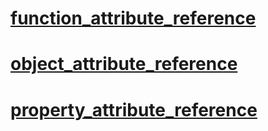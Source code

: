 
 #  [function_attribute_reference](https://github.com/PlasmaEngine/PlasmaDocs/blob/master/code_reference/attribute_reference/function_attribute_reference.markdown) 

 #  [object_attribute_reference](https://github.com/PlasmaEngine/PlasmaDocs/blob/master/code_reference/attribute_reference/object_attribute_reference.markdown) 

 #  [property_attribute_reference](https://github.com/PlasmaEngine/PlasmaDocs/blob/master/code_reference/attribute_reference/property_attribute_reference.markdown)  

 